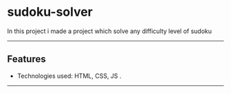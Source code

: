 # sudoku-solver

In this project i made a project which solve any difficulty level of sudoku

---

##  Features

- Technologies used: HTML, CSS, JS .

---



